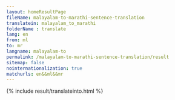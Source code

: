 ```yaml
---
layout: homeResultPage
fileName: malayalam-to-marathi-sentence-translation
translatein: malayalam_to_marathi
folderName : translate
lang: en
from: ml
to: mr
langname: malayalam-to
permalink: /malayalam-to-marathi-sentence-translation/result
sitemap: false
nointernationalization: true
matchurls: en&&ml&&mr
---
```

{% include result/translateinto.html %}

<script src="/js/result/translation.js" data-foldername="{{page.folderName}}" data-lang="{{page.lang}}"></script>
